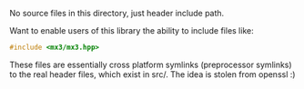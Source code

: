 No source files in this directory, just header include path.

Want to enable users of this library the ability to include files like:
```cpp
#include <mx3/mx3.hpp>
```

These files are essentially cross platform symlinks (preprocessor symlinks) to the real header files,
which exist in src/. The idea is stolen from openssl :)
